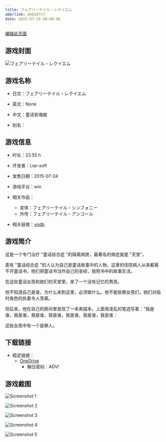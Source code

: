 ```yaml
---
title: フェアリーテイル・レクイエム
abbrlink: d46107c7
date: 2015-07-24 00:00:00
---
```

[编辑此页面](https://github.com/ACG-3/ADV3-source/blob/main/source/_posts/games/%E3%83%95%E3%82%A7%E3%82%A2%E3%83%AA%E3%83%BC%E3%83%86%E3%82%A4%E3%83%AB%E3%83%BB%E3%83%AC%E3%82%AF%E3%82%A4%E3%82%A8%E3%83%A0.md)

## 游戏封面

![フェアリーテイル・レクイエム](https://pan.timero.xyz/d/onedrive/img_lib_001/%E3%83%95%E3%82%A7%E3%82%A2%E3%83%AA%E3%83%BC%E3%83%86%E3%82%A4%E3%83%AB%E3%83%BB%E3%83%AC%E3%82%AF%E3%82%A4%E3%82%A8%E3%83%A0_cover.avif)


## 游戏名称

- 日文：フェアリーテイル・レクイエム
- 英文：None
- 中文：童话安魂曲

- 别名：


## 游戏信息

- 时长：23.55 h
- 开发者：Liar-soft
- 发售日期：2015-07-24
- 游戏平台：win
- 相关作品：
   - 变体：フェアリーテイル・シンフォニー
   - 外传：フェアリーテイル・アンコール

- 相关链接：[vndb](https://vndb.org/v16796)


## 游戏简介

这是一个专门治疗 "童话综合症 "的隔离病房，最著名的病症就是 "天堂"。

患有 "童话综合症 "的人认为自己是童话故事中的人物，这里的住院病人从来都离不开童话书，他们把童话书当作自己的圣经，按照书中的故事生活。

在这些童话女孩和她们的天堂里，来了一个没有记忆的男孩。

他不知道自己是谁，为什么来到这里，必须做什么。他不能依靠女孩们，她们对临时角色的执着令人羡慕。

但后来，他在自己的房间里发现了一本素描本，上面用凌乱的笔迹写着："我是谁，我是谁，我是谁，我是谁，我是谁，我是谁，我是谁：

这些女孩中有一个是罪人。


## 下载链接

- 稳定链接：
    - [OneDrive](https://pan.timero.xyz/onedrive/adv_lib_001/%E3%83%95%E3%82%A7%E3%82%A2%E3%83%AA%E3%83%BC%E3%83%86%E3%82%A4%E3%83%AB%E3%83%BB%E3%83%AC%E3%82%AF%E3%82%A4%E3%82%A8%E3%83%A0)
        - 解压密码：ADV!



## 游戏截图


![Screenshot 1](https://pan.timero.xyz/d/onedrive/img_lib_001/%E3%83%95%E3%82%A7%E3%82%A2%E3%83%AA%E3%83%BC%E3%83%86%E3%82%A4%E3%83%AB%E3%83%BB%E3%83%AC%E3%82%AF%E3%82%A4%E3%82%A8%E3%83%A0_Screenshot_1.avif)

![Screenshot 2](https://pan.timero.xyz/d/onedrive/img_lib_001/%E3%83%95%E3%82%A7%E3%82%A2%E3%83%AA%E3%83%BC%E3%83%86%E3%82%A4%E3%83%AB%E3%83%BB%E3%83%AC%E3%82%AF%E3%82%A4%E3%82%A8%E3%83%A0_Screenshot_2.avif)

![Screenshot 3](https://pan.timero.xyz/d/onedrive/img_lib_001/%E3%83%95%E3%82%A7%E3%82%A2%E3%83%AA%E3%83%BC%E3%83%86%E3%82%A4%E3%83%AB%E3%83%BB%E3%83%AC%E3%82%AF%E3%82%A4%E3%82%A8%E3%83%A0_Screenshot_3.avif)

![Screenshot 4](https://pan.timero.xyz/d/onedrive/img_lib_001/%E3%83%95%E3%82%A7%E3%82%A2%E3%83%AA%E3%83%BC%E3%83%86%E3%82%A4%E3%83%AB%E3%83%BB%E3%83%AC%E3%82%AF%E3%82%A4%E3%82%A8%E3%83%A0_Screenshot_4.avif)

![Screenshot 5](https://pan.timero.xyz/d/onedrive/img_lib_001/%E3%83%95%E3%82%A7%E3%82%A2%E3%83%AA%E3%83%BC%E3%83%86%E3%82%A4%E3%83%AB%E3%83%BB%E3%83%AC%E3%82%AF%E3%82%A4%E3%82%A8%E3%83%A0_Screenshot_5.avif)


